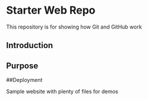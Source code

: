 # Starter Web Repo

This repository is for showing how Git and GitHub work

## Introduction

## Purpose

##Deployment

Sample website with plenty of files for demos
